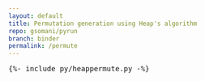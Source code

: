 ```yaml
---
layout: default
title: Permutation generation using Heap's algorithm
repo: gsomani/pyrun
branch: binder
permalink: /permute
---
```


<pre data-executable data-language="python">
{%- include py/heappermute.py -%}
</pre>
